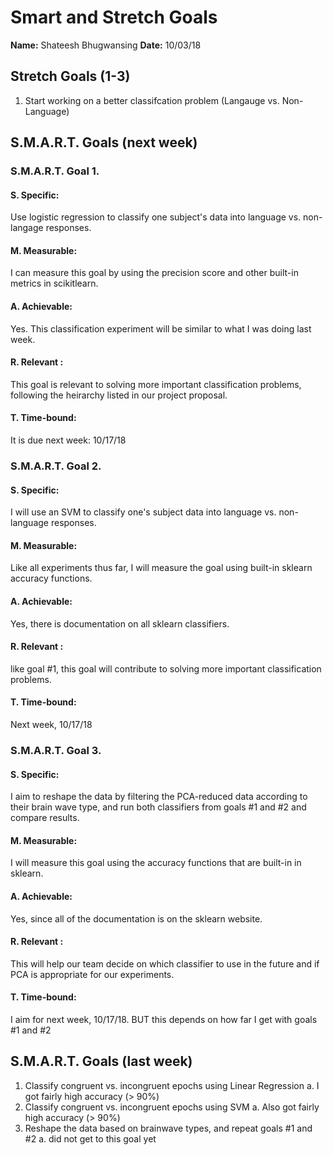 # Smart and Stretch Goals

**Name:** Shateesh Bhugwansing
**Date:** 10/03/18

## Stretch Goals (1-3)

1. Start working on a better classifcation problem (Langauge vs. Non-Language) 


## S.M.A.R.T. Goals (next week)

### S.M.A.R.T. Goal 1.

#### S. Specific: 
Use logistic regression to classify one subject's data into language vs. non-langage responses. 

#### M. Measurable: 
I can measure this goal by using the precision score and other built-in metrics in scikitlearn. 

#### A. Achievable: 
Yes. This classification experiment will be similar to what I was doing last week. 

#### R. Relevant :
This goal is relevant to solving more important classification problems, following the heirarchy listed in our project proposal. 


#### T. Time-bound: 
It is due next week: 10/17/18

### S.M.A.R.T. Goal 2.

#### S. Specific: 
I will use an SVM to classify one's subject data into language vs. non-language responses. 

#### M. Measurable: 
Like all experiments thus far, I will measure the goal using built-in sklearn accuracy functions. 

#### A. Achievable: 
Yes, there is documentation on all sklearn classifiers. 

#### R. Relevant :
like goal #1, this goal will contribute to solving more important classification problems. 

#### T. Time-bound: 
Next week, 10/17/18

### S.M.A.R.T. Goal 3.

#### S. Specific: 
I aim to reshape the data by filtering the PCA-reduced data according to their brain wave type, and run both classifiers from goals #1 and #2 and compare results. 

#### M. Measurable: 
I will measure this goal using the accuracy functions that are built-in in sklearn. 

#### A. Achievable: 
Yes, since all of the documentation is on the sklearn website. 

#### R. Relevant :
This will help our team decide on which classifier to use in the future and if PCA is appropriate for our experiments. 


#### T. Time-bound: 
I aim for next week, 10/17/18. BUT this depends on how far I get with goals #1 and #2


## S.M.A.R.T. Goals (last week)

1. Classify congruent vs. incongruent epochs using Linear Regression
  a. I got fairly high accuracy (> 90%) 
2. Classify congruent vs. incongruent epochs using SVM
  a. Also got fairly high accuracy (> 90%) 
3. Reshape the data based on brainwave types, and repeat goals #1 and #2
  a. did not get to this goal yet
